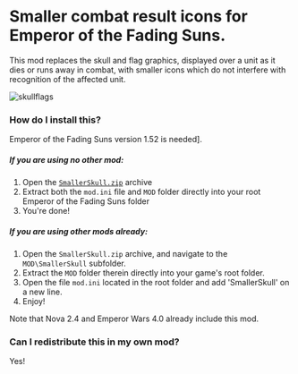 # Smaller combat result icons for Emperor of the Fading Suns.

This mod replaces the skull and flag graphics, displayed over a unit as it dies or runs away in combat, with smaller icons which do not interfere with recognition of the affected unit.

![skullflags](https://user-images.githubusercontent.com/19808378/227716846-a01175c8-3833-4857-a585-6318a4d4098c.png)


### How do I install this?

Emperor of the Fading Suns version 1.52 is needed].

##### If you are using no other mod:
  1. Open the [```SmallerSkull.zip```](SmallerSkull.zip) archive 
  2. Extract both the ```mod.ini``` file and ```MOD``` folder directly into your root Emperor of the Fading Suns folder
  3. You're done!

##### If you *are* using other mods already:
  1. Open the ```SmallerSkull.zip``` archive, and navigate to the ```MOD\SmallerSkull``` subfolder.
  2. Extract the ```MOD``` folder therein directly into your game's root folder.
  3. Open the file ```mod.ini``` located in the root folder and add 'SmallerSkull' on a new line.
  4. Enjoy!
  
  Note that Nova 2.4 and Emperor Wars 4.0 already include this mod.

### Can I redistribute this in my own mod?
Yes!

[^1]: Older versions of EFS are modded by directly overwriting the game's files. The files in question are BIN\SKULL.BIN and BIN\FLAG.BIN.
